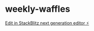 # weekly-waffles

[Edit in StackBlitz next generation editor ⚡️](https://stackblitz.com/~/github.com/saranb3/weekly-waffles)